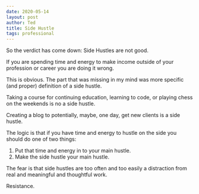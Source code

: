```yaml
---
date: 2020-05-14
layout: post
author: Ted
title: Side Hustle
tags: professional
---
```

So the verdict has come down: Side Hustles are not good.

If you are spending time and energy to make income outside of your profession or career you are doing it wrong.

This is obvious. The part that was missing in my mind was more specific (and proper) definition of a side hustle.

Taking a course for continuing education, learning to code, or playing chess on the weekends is no a side hustle.

Creating a blog to potentially, maybe, one day, get new clients is a side hustle.

The logic is that if you have time and energy to hustle on the side you should do one of two things:

1. Put that time and energy in to your main hustle.
1. Make the side hustle your main hustle.

The fear is that side hustles are too often and too easily a distraction from real and meaningful and thoughtful work.

Resistance.
